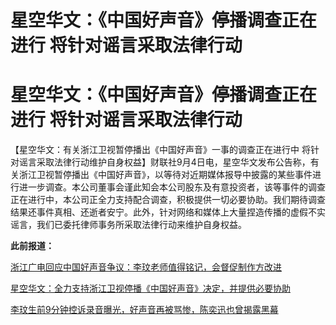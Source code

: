 # 星空华文：《中国好声音》停播调查正在进行 将针对谣言采取法律行动

# 星空华文：《中国好声音》停播调查正在进行 将针对谣言采取法律行动

【星空华文：有关浙江卫视暂停播出《中国好声音》一事的调查正在进行中
将针对谣言采取法律行动维护自身权益】财联社9月4日电，星空华文发布公告称，有关浙江卫视暂停播出《中国好声音》，以等待对近期媒体报导中披露的某些事件进行进一步调查。本公司董事会谨此知会本公司股东及有意投资者，该等事件的调查正在进行中，本公司正全力支持配合调查，积极提供一切必要协助。我们期待调查结果还事件真相、还逝者安宁。此外，针对网络和媒体上大量捏造传播的虚假不实谣言，我们已委托律师事务所采取法律行动来维护自身权益。

**此前报道：**

[浙江广电回应中国好声音争议：李玟老师值得铭记，会督促制作方改进 ](https://new.qq.com/rain/a/20230820A06VXT00)

[星空华文：全力支持浙江卫视停播《中国好声音》决定，并提供必要协助
](https://new.qq.com/rain/a/20230825A09V6U00)

[李玟生前9分钟控诉录音曝光，好声音再被骂惨，陈奕迅也曾揭露黑幕 ](https://new.qq.com/rain/a/20230817V07VMS00)

